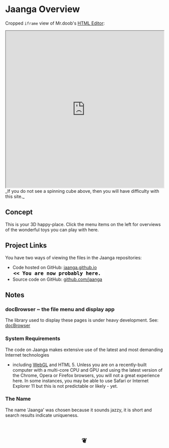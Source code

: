 Jaanga Overview
===============

Cropped `iframe` view of Mr.doob's [HTML Editor]( http://www.mrdoob.com/projects/htmleditor/ 'Mr.doob is the creator of Three.js - a JavaScript library we use everywhere here.' ):
<iframe src="http://www.mrdoob.com/projects/htmleditor/" width=100% height=500px class='overview' >
There is an `iframe` here. It is not visible when viewed on github.com/jaanga. To view, please go to jaanga.github.io. See 'Project Links' just below.
</iframe>
_If you do not see a spinning cube above, then you will have difficulty with this site._

## Concept
This is your 3D happy-place. Click the menu items on the left for overviews of the wonderful toys you can play with here.

## Project Links

You have two ways of viewing the files in the Jaanga repositories:  

* Code hosted on GitHub: [jaanga.github.io]( http://jaanga.github.io/ "view the files as apps." )  <input value="<< You are now probably here." size=28 style="font:bold 12pt monospace;border-width:0;" >  
* Source code on GitHub: [github.com/jaanga]( https://github.com/jaanga/jaanga.github.io/blob/master/overview-jaanga.md "View the files as source code." )  <scan style=display:none ><< You are now probably here.</scan>

## Notes

### docBrowser ~ the file menu and display app
The library used to display these pages is under heavy development. See: [docBrowser]( https://github.com/jaanga/libs/tree/gh-pages/db/ "Your GitHub hosted pages buddy" ) 
	
### System Requirements	
The code on Jaanga makes extensive use of the latest and most demanding Internet technologies 
- including [WebGL]( http://get.webgl.org/ "Thank you Khronos Group!") and HTML 5. 
Unless you are on a recently-built computer with a multi-core CPU and GPU and using the latest version of the Chrome, Opera or Firefox browsers, 
you will not a great experience here. In some instances, you may be able to use Safari or Internet Explorer 11 but this is not predictable or likely - yet. 
		
### The Name
The name 'Jaanga' was chosen because it sounds jazzy, it is short and search results indicate uniqueness.
		
<br>		
<center><h2>&#x2766;</h2></center>


